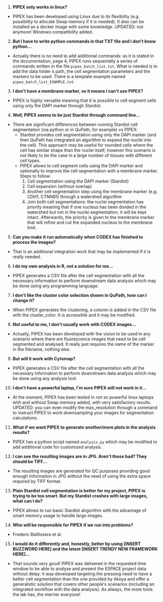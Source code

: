 1. **PIPEX only works in linux?**
  - PIPEX has been developed using Linux due to its flexibility (e.g. possibility to allocate Swap memory if it is needed). It also can be installed as a docker image with some knowledge. UPDATED: not anymore! Windows compatibility added.
2. **But I have to write python commands in that TXT file and I don't know python...**
  - Actually there is no need to add additional commands: as it is stated in the documentation, page 4, PIPEX runs sequentally a series of commands written in the file `pipex_batch_list.txt`. What is needed is to add the data folder ́s path, the cell segmentation parameters and the markers to be used. There is a template example named `pipex_batch_list_EXAMPLE.txt`.
3. **I don't have a membrane marker, so it means I can't use PIPEX?**
  - PIPEX is highly versatile meaning that it is possible to cell segment cells using only the DAPI marker through Stardist.
4. **Well, PIPEX seems to be just Stardist through command line...**
  - There are significant differences between running Stardist cell segmentation (via python or in QuPath, for example) vs PIPEX:
    - Stardist provides cell segmentation using only the DAPI marker (and then QuPath has integrated an algorithm to expand the nuclei into the cell). This approach may be useful for rounded cells where the cell has similar shape than the nuclei itself; however this scenario is not likely to be the case in a large number of tissues with different cell types.
    - PIPEX allows to cell segment cells using the DAPI marker and optionally to improve the cell segmentation with a membrane marker. Steps to follow:
      1. Cell segmentation using the DAPI marker (Stardist)
      2. Cell expansion (without overlap)
      3. Another cell segmentation step using the membrane marker (e.g. CDH1, CTNNB1) through a watershed algorithm
      4. Join both cell segmentations: the nuclei segmentation has priority meaning that if one nucleus has been divided in the watershed but not in the nuclei segmentation, it will be kept intact. Afterwards, the priority is given to the membrane marker that will refine and cut the expanded nucleus to the membrane limit.
5. **Can you make it run automatically when CODEX has finished to process the images?**
  - That is an additional integration work that may be implemented if it is really needed.
6. **I do my own analysis in R, not a solution for me...**
  - PIPEX generates a CSV file after the cell segmentation with all the necessary information to perform downstream data analysis which may be done using any programming language.
7. **I don't like the cluster color selection shown in QuPath, how can I change it?**
  - When PIPEX generates the clustering, a column is added in the CSV file with the cluster_color. It is accessible and it may be modified.
8. **Not useful to me, I don't usually work with CODEX images...**
  - Actually, PIPEX has been developed with the vision to be used in any scenario where there are fluorescence images that need to be cell segmented and analysed. It really just requires the name of the marker in the filename, nothing else.
9. **But will it work with Cytomap?**
  - PIPEX generates a CSV file after the cell segmentation with all the necessary information to perform downstream data analysis which may be done using any analysis tool.
10. **I don't have a powerful laptop, I'm sure PIPEX will not work in it...**
  - At the moment, PIPEX has been tested in not so powerful linux laptops with and without Swap memory added, with very satisfactory results. UPDATED: you can even modify the max_resolution through a command to instruct PIPEX to work downsampling your images for segmentation calculations.
11. **What if we want PIPEX to generate another/more plots in the analysis results?**
  - PIPEX has a python script named `analysis.py` which may be modified to add additional code for customized analysis.
12. **I can see the resulting images are in JPG. Aren't those bad? They should be TIFF...**
  - The resulting images are generated for QC purposes providing good enough information in JPG without the need of using the extra space required by TIFF format.
13. **Plain Stardist cell segmentation is better for my project, PIPEX is trying to be too smart. But my Stardist crashes with large images, what can I do?**
  - PIPEX allows to run basic Stardist alrgorithm with the advantage of smart memory usage to handle large images.
14. **Who will be responsible for PIPEX if we run into problems?**
  - Frederic Ballllosera et al.
15. **I would do it differently and, honestly, better by using [INSERT BUZZWORD HERE] and the latest [INSERT TRENDY NEW FRAMEWORK HERE]...**
  - That sounds very good! PIPEX was delivered in the requested time window to be able to analyse and present the ESPACE project data without delay: it was developed targeting the pressing need to have a better cell segmentation than the one provided by Akoya and offer a generalistic solution that covers other people's scenarios (including an integrated workflow with the data analysis). As always, the more tools the lab has, the merrier everyone!

